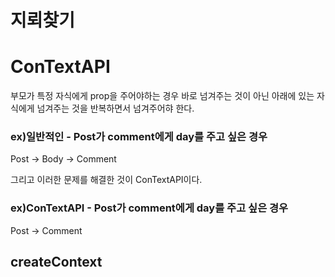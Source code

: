# 지뢰찾기
# ConTextAPI
부모가 특정 자식에게 prop을 주어야하는 경우 바로 넘겨주는 것이 아닌 아래에 있는 자식에게 넘겨주는 것을 반복하면서 넘겨주어햐 한다.
### ex)일반적인 - Post가 comment에게 day를 주고 싶은 경우

Post -> Body -> Comment 

그리고 이러한 문제를 해결한 것이 ConTextAPI이다.
### ex)ConTextAPI - Post가 comment에게 day를 주고 싶은 경우
Post -> Comment


## createContext
